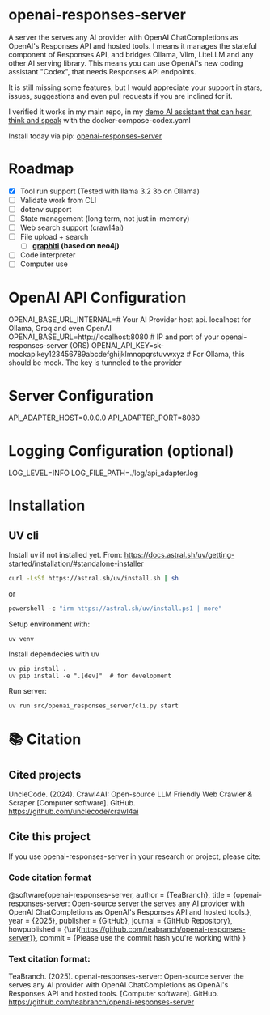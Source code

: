 # openai-responses-server
A server the serves any AI provider with OpenAI ChatCompletions as OpenAI's Responses API and hosted tools.
I means it manages the stateful component of Responses API, and bridges Ollama, Vllm, LiteLLM and any other AI serving library.
This means you can use OpenAI's new coding assistant "Codex", that needs Responses API endpoints.

It is still missing some features, but I would appreciate your support in stars, issues, suggestions and even pull requests if you are inclined for it.

I verified it works in my main repo, in my [demo AI assistant that can hear, think and speak](https://github.com/OriNachum/autonomous-intelligence/tree/main/baby-tau) with the docker-compose-codex.yaml

Install today via pip: [openai-responses-server](https://pypi.org/project/openai-responses-server)

# Roadmap

- [x] Tool run support (Tested with llama 3.2 3b on Ollama)
- [ ] Validate work from CLI
- [ ] dotenv support
- [ ] State management (long term, not just in-memory)
- [ ] Web search support ([crawl4ai](https://github.com/unclecode/crawl4ai))
- [ ] File upload + search
  - [ ] **[graphiti](https://github.com/getzep/graphiti) (based on neo4j)**
- [ ] Code interpreter 
- [ ] Computer use

# OpenAI API Configuration

OPENAI_BASE_URL_INTERNAL=# Your AI Provider host api. localhost for Ollama, Groq and even OpenAI  
OPENAI_BASE_URL=http://localhost:8080 # IP and port of your openai-responses-server (ORS)
OPENAI_API_KEY=sk-mockapikey123456789abcdefghijklmnopqrstuvwxyz # For Ollama, this should be mock. The key is tunneled to the provider

# Server Configuration

API_ADAPTER_HOST=0.0.0.0
API_ADAPTER_PORT=8080

# Logging Configuration (optional)

LOG_LEVEL=INFO
LOG_FILE_PATH=./log/api_adapter.log

# Installation

## UV cli
Install uv if not installed yet.
From: https://docs.astral.sh/uv/getting-started/installation/#standalone-installer

```bash
curl -LsSf https://astral.sh/uv/install.sh | sh
```
or 
```powershell
powershell -c "irm https://astral.sh/uv/install.ps1 | more"
```

Setup environment with:
```
uv venv
``` 

Install dependecies with uv
```
uv pip install .
uv pip install -e ".[dev]"  # for development
```

Run server:
```
uv run src/openai_responses_server/cli.py start
```

# 📚 Citation

## Cited projects

UncleCode. (2024). Crawl4AI: Open-source LLM Friendly Web Crawler & Scraper [Computer software]. 
GitHub. https://github.com/unclecode/crawl4ai

## Cite this project 

If you use openai-responses-server in your research or project, please cite:  

### Code citation format
@software{openai-responses-server,
  author = {TeaBranch},
  title = {openai-responses-server: Open-source server the serves any AI provider with OpenAI ChatCompletions as OpenAI's Responses API and hosted tools.},
  year = {2025},
  publisher = {GitHub},
  journal = {GitHub Repository},
  howpublished = {\url{https://github.com/teabranch/openai-responses-server}},
  commit = {Please use the commit hash you're working with}
}

### Text citation format:

TeaBranch. (2025). openai-responses-server: Open-source server the serves any AI provider with OpenAI ChatCompletions as OpenAI's Responses API and hosted tools. [Computer software]. 
GitHub. https://github.com/teabranch/openai-responses-server
